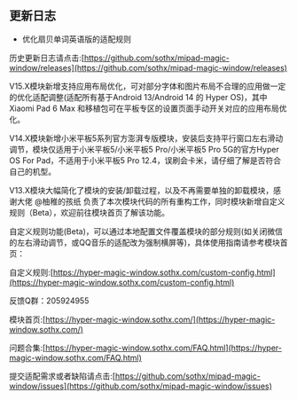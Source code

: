 ## 更新日志

- 优化扇贝单词英语版的适配规则

历史更新日志请点击:[https://github.com/sothx/mipad-magic-window/releases](https://github.com/sothx/mipad-magic-window/releases)

V15.X模块新增支持应用布局优化，可对部分字体和图片布局不合理的应用做一定的优化适配调整(适配所有基于Android 13/Android 14 的 Hyper OS)，其中 Xiaomi Pad 6 Max 和移植包可在平板专区的设置页面手动开关对应的应用布局优化。

V14.X模块新增小米平板5系列官方澎湃专版模块，安装后支持平行窗口左右滑动调节，模块仅适用于小米平板5/小米平板5 Pro/小米平板5 Pro 5G的官方Hyper OS For Pad，不适用于小米平板5 Pro 12.4，误刷会卡米，请仔细了解是否符合自己的机型。

V13.X模块大幅简化了模块的安装/卸载过程，以及不再需要单独的卸载模块，感谢大佬 @柚稚的孩纸 负责了本次模块代码的所有重构工作，同时模块新增自定义规则（Beta），欢迎前往模块首页了解该功能。

自定义规则功能(Beta)，可以通过本地配置文件覆盖模块的部分规则(如关闭微信的左右滑动调节，或QQ音乐的适配改为强制横屏等)，具体使用指南请参考模块首页：

自定义规则:[https://hyper-magic-window.sothx.com/custom-config.html](https://hyper-magic-window.sothx.com/custom-config.html)

反馈Q群：205924955 

模块首页:[https://hyper-magic-window.sothx.com/](https://hyper-magic-window.sothx.com/)


问题合集:[https://hyper-magic-window.sothx.com/FAQ.html](https://hyper-magic-window.sothx.com/FAQ.html)


提交适配需求或者缺陷请点击:[https://github.com/sothx/mipad-magic-window/issues](https://github.com/sothx/mipad-magic-window/issues)
